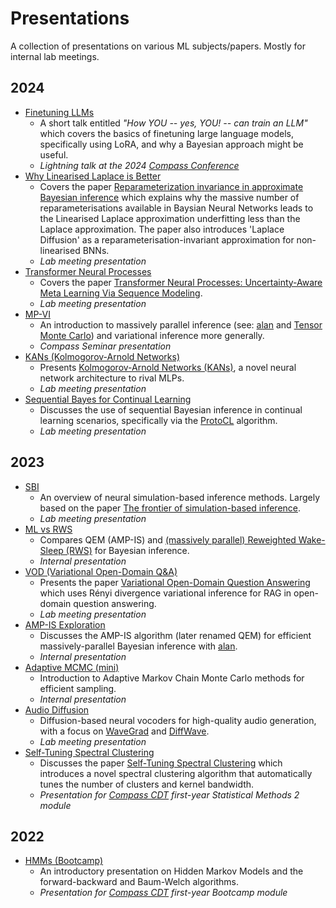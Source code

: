 # Presentations

A collection of presentations on various ML subjects/papers.
Mostly for internal lab meetings.

## 2024
- [Finetuning LLMs](<24-10-22 Finetuning LLMs>)
    - A short talk entitled _"How YOU -- yes, YOU! -- can train an LLM"_ which covers the basics of finetuning large language models, specifically using LoRA, and why a Bayesian approach might be useful.
    - _Lightning talk at the 2024 [Compass Conference](https://www.bristol.ac.uk/cdt/compass/compass-annual-conference/)_
- [Why Linearised Laplace is Better](<24-10-08 Why Linearised Laplace is Better>)
    - Covers the paper [Reparameterization invariance in approximate Bayesian inference](https://arxiv.org/abs/2406.03334) which explains why the massive number of reparameterisations available in Baysian Neural Networks leads to the Linearised Laplace approximation underfitting less than the Laplace approximation. The paper also introduces 'Laplace Diffusion' as a reparameterisation-invariant approximation for non-linearised BNNs.
    - _Lab meeting presentation_
- [Transformer Neural Processes](<24-07-30 Transformer Neural Processes>)
    - Covers the paper [Transformer Neural Processes: Uncertainty-Aware Meta Learning Via Sequence Modeling](https://arxiv.org/abs/2207.04179).
    - _Lab meeting presentation_
- [MP-VI](<24-07-05 MP-VI>)
    - An introduction to massively parallel inference (see: [alan](https://github.com/alan-ppl/alan) and [Tensor Monte Carlo](https://arxiv.org/abs/1806.08593)) and variational inference more generally.
    - _Compass Seminar presentation_
- [KANs (Kolmogorov-Arnold Networks)](<24-05-28 KANs (Kolmogorov-Arnold Networks)>)
    - Presents [Kolmogorov-Arnold Networks (KANs)](https://arxiv.org/abs/2404.19756), a novel neural network architecture to rival MLPs.
    - _Lab meeting presentation_
- [Sequential Bayes for Continual Learning](<24-02-20 Sequential Bayes for Continual Learning>)
    - Discusses the use of sequential Bayesian inference in continual learning scenarios, specifically via the [ProtoCL](https://arxiv.org/abs/2301.01828) algorithm.
    - _Lab meeting presentation_

## 2023
- [SBI](<23-11-07 SBI>)
    - An overview of neural simulation-based inference methods. Largely based on the paper [The frontier of simulation-based inference](https://arxiv.org/pdf/1911.01429).
    - _Lab meeting presentation_
- [ML vs RWS](<23-08-09 ML vs RWS>)
    - Compares QEM (AMP-IS) and [(massively parallel) Reweighted Wake-Sleep (RWS)](https://arxiv.org/pdf/2305.11022) for Bayesian inference.
    - _Internal presentation_
- [VOD (Variational Open-Domain Q&A)](<23-08-08 VOD (Variational Open-Domain Q&A)>)
    - Presents the paper [Variational Open-Domain Question Answering](https://arxiv.org/pdf/2210.06345) which uses Rényi divergence variational inference for RAG in open-domain question answering.
    - _Lab meeting presentation_
- [AMP-IS Exploration](<23-08-02 AMP-IS Exploration>)
    - Discusses the AMP-IS algorithm (later renamed QEM) for efficient massively-parallel Bayesian inference with [alan](https://github.com/alan-ppl/alan).
    - _Internal presentation_
- [Adaptive MCMC (mini)](<23-06-15 Adaptive MCMC (mini)>)
    - Introduction to Adaptive Markov Chain Monte Carlo methods for efficient sampling.
    - _Internal presentation_
- [Audio Diffusion](<23-05-02 Audio Diffusion>)
    - Diffusion-based neural vocoders for high-quality audio generation, with a focus on [WaveGrad](https://arxiv.org/abs/2009.00713) and [DiffWave](https://arxiv.org/abs/2009.09761).
    - _Lab meeting presentation_
- [Self-Tuning Spectral Clustering](<23-02-24 Self-Tuning Spectral Clustering>)
    - Discusses the paper [Self-Tuning Spectral Clustering](https://proceedings.neurips.cc/paper_files/paper/2004/file/40173ea48d9567f1f393b20c855bb40b-Paper.pdf) which introduces a novel spectral clustering algorithm that automatically tunes the number of clusters and kernel bandwidth.
    - _Presentation for [Compass CDT](https://www.bristol.ac.uk/cdt/compass/) first-year Statistical Methods 2 module_

## 2022
- [HMMs (Bootcamp)](<22-09-07 HMMs (Bootcamp)>)
    - An introductory presentation on Hidden Markov Models and the forward-backward and Baum-Welch algorithms.
    - _Presentation for [Compass CDT](https://www.bristol.ac.uk/cdt/compass/) first-year Bootcamp module_
